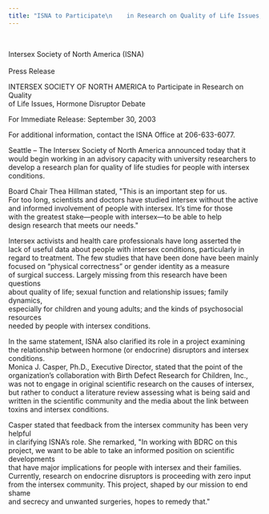 ```yaml
---
title: "ISNA to Participate\n    in Research on Quality of Life Issues, Hormone Disruptor Debate"
---
```


<br> 

Intersex Society of North America (<span class="caps">ISNA</span>)  
<br> Press Release<br> 

<span class="caps">INTERSEX</span> <span class="caps">SOCIETY</span> OF <span class="caps">NORTH</span> <span class="caps">AMERICA</span> to Participate in Research on Quality<br> of Life Issues, Hormone Disruptor Debate<br> 

For Immediate Release: September 30, 2003<br> 

For additional information, contact the <span class="caps">ISNA</span> Office at 206-633-6077.<br> 

Seattle &#8211; The Intersex Society of North America announced today that it<br> would begin working in an advisory capacity with university researchers to<br> develop a research plan for quality of life studies for people with intersex<br> conditions.<br> 

Board Chair Thea Hillman stated, "This is an important step for us.<br> For too long, scientists and doctors have studied intersex without the active<br> and informed involvement of people with intersex. It&#8217;s time for those<br> with the greatest stake&#8212;people with intersex&#8212;to be able to help<br> design research that meets our needs."<br> 

Intersex activists and health care professionals have long asserted the<br> lack of useful data about people with intersex conditions, particularly in<br> regard to treatment. The few studies that have been done have been mainly<br> focused on &#8220;physical correctness&#8221; or gender identity as a measure<br> of surgical success. Largely missing from this research have been questions<br> about quality of life; sexual function and relationship issues; family dynamics,<br> especially for children and young adults; and the kinds of psychosocial resources<br> needed by people with intersex conditions.<br> 

In the same statement, <span class="caps">ISNA</span> also clarified its role in a project examining<br> the relationship between hormone (or endocrine) disruptors and intersex conditions.<br> Monica J. Casper, Ph.D., Executive Director, stated that the point of the<br> organization&#8217;s collaboration with Birth Defect Research for Children, Inc.,<br> was not to engage in original scientific research on the causes of intersex,<br> but rather to conduct a literature review assessing what is being said and<br> written in the scientific community and the media about the link between<br> toxins and intersex conditions. <br> 

Casper stated that feedback from the intersex community has been very helpful<br> in clarifying <span class="caps">ISNA</span>&#8217;s role. She remarked, "In working with <span class="caps">BDRC</span> on this<br> project, we want to be able to take an informed position on scientific developments<br> that have major implications for people with intersex and their families.<br> Currently, research on endocrine disruptors is proceeding with zero input<br> from the intersex community. This project, shaped by our mission to end shame<br> and secrecy and unwanted surgeries, hopes to remedy that." <br>